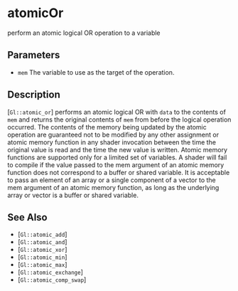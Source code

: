 # atomicOr
perform an atomic logical OR operation to a variable

## Parameters
- `mem`
  The variable to use as the target of the operation.

## Description
[`Gl::atomic_or`] performs an atomic logical OR with `data` to the
  contents of `mem` and returns the original contents of `mem` from
  before the logical operation occurred. The contents of the memory
  being updated by the atomic operation are guaranteed not to be
  modified by any other assignment or atomic memory function in any
  shader invocation between the time the original value is read and the
  time the new value is written.
Atomic memory functions are supported only for a limited set of
  variables. A shader will fail to compile if the value passed to the
  mem argument of an atomic memory function does not correspond to a
  buffer or shared variable. It is acceptable to pass an element of an
  array or a single component of a vector to the mem argument of an
  atomic memory function, as long as the underlying array or vector is a
  buffer or shared variable.

## See Also
- [`Gl::atomic_add`]
- [`Gl::atomic_and`]
- [`Gl::atomic_xor`]
- [`Gl::atomic_min`]
- [`Gl::atomic_max`]
- [`Gl::atomic_exchange`]
- [`Gl::atomic_comp_swap`]
